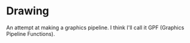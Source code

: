 # Drawing
An attempt at making a graphics pipeline.
I think I'll call it GPF (Graphics Pipeline Functions).
